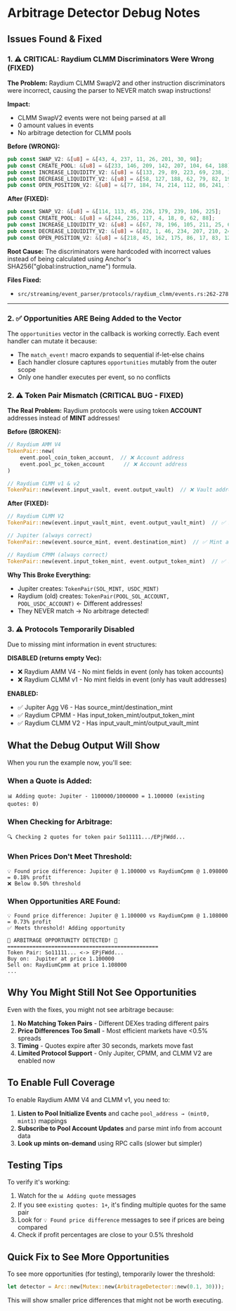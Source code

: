 # Arbitrage Detector Debug Notes

## Issues Found & Fixed

### 1. ⚠️ **CRITICAL: Raydium CLMM Discriminators Were Wrong (FIXED)**

**The Problem:** Raydium CLMM SwapV2 and other instruction discriminators were incorrect, causing the parser to NEVER match swap instructions!

**Impact:**
- CLMM SwapV2 events were not being parsed at all
- 0 amount values in events
- No arbitrage detection for CLMM pools

**Before (WRONG):**
```rust
pub const SWAP_V2: &[u8] = &[43, 4, 237, 11, 26, 201, 30, 98];
pub const CREATE_POOL: &[u8] = &[233, 146, 209, 142, 207, 104, 64, 188];
pub const INCREASE_LIQUIDITY_V2: &[u8] = &[133, 29, 89, 223, 69, 238, 176, 10];
pub const DECREASE_LIQUIDITY_V2: &[u8] = &[58, 127, 188, 62, 79, 82, 196, 96];
pub const OPEN_POSITION_V2: &[u8] = &[77, 184, 74, 214, 112, 86, 241, 199];
```

**After (FIXED):**
```rust
pub const SWAP_V2: &[u8] = &[114, 113, 45, 226, 179, 239, 106, 225];           // swapV2
pub const CREATE_POOL: &[u8] = &[244, 236, 117, 4, 18, 0, 62, 88];             // createPool
pub const INCREASE_LIQUIDITY_V2: &[u8] = &[67, 78, 196, 105, 211, 25, 62, 252]; // increaseLiquidityV2
pub const DECREASE_LIQUIDITY_V2: &[u8] = &[82, 1, 46, 234, 207, 210, 241, 169]; // decreaseLiquidityV2
pub const OPEN_POSITION_V2: &[u8] = &[218, 45, 162, 175, 86, 17, 83, 121];     // openPositionV2
```

**Root Cause:**
The discriminators were hardcoded with incorrect values instead of being calculated using Anchor's SHA256("global:instruction_name") formula.

**Files Fixed:**
- `src/streaming/event_parser/protocols/raydium_clmm/events.rs:262-278`

---

### 2. ✅ **Opportunities ARE Being Added to the Vector**

The `opportunities` vector in the callback is working correctly. Each event handler can mutate it because:
- The `match_event!` macro expands to sequential if-let-else chains
- Each handler closure captures `opportunities` mutably from the outer scope
- Only one handler executes per event, so no conflicts

### 2. ⚠️ **Token Pair Mismatch (CRITICAL BUG - FIXED)**

**The Real Problem:** Raydium protocols were using token **ACCOUNT** addresses instead of **MINT** addresses!

**Before (BROKEN):**
```rust
// Raydium AMM V4
TokenPair::new(
    event.pool_coin_token_account,  // ❌ Account address
    event.pool_pc_token_account      // ❌ Account address
)

// Raydium CLMM v1 & v2
TokenPair::new(event.input_vault, event.output_vault)  // ❌ Vault addresses
```

**After (FIXED):**
```rust
// Raydium CLMM V2
TokenPair::new(event.input_vault_mint, event.output_vault_mint)  // ✅ Mint addresses!

// Jupiter (always correct)
TokenPair::new(event.source_mint, event.destination_mint)  // ✅ Mint addresses!

// Raydium CPMM (always correct)
TokenPair::new(event.input_token_mint, event.output_token_mint)  // ✅ Mint addresses!
```

**Why This Broke Everything:**
- Jupiter creates: `TokenPair(SOL_MINT, USDC_MINT)`
- Raydium (old) creates: `TokenPair(POOL_SOL_ACCOUNT, POOL_USDC_ACCOUNT)` ← Different addresses!
- They NEVER match → No arbitrage detected!

### 3. ⚠️ **Protocols Temporarily Disabled**

Due to missing mint information in event structures:

**DISABLED (returns empty Vec):**
- ❌ Raydium AMM V4 - No mint fields in event (only has token accounts)
- ❌ Raydium CLMM v1 - No mint fields in event (only has vault addresses)

**ENABLED:**
- ✅ Jupiter Agg V6 - Has source_mint/destination_mint
- ✅ Raydium CPMM - Has input_token_mint/output_token_mint
- ✅ Raydium CLMM V2 - Has input_vault_mint/output_vault_mint

## What the Debug Output Will Show

When you run the example now, you'll see:

### When a Quote is Added:
```
📊 Adding quote: Jupiter - 1100000/1000000 = 1.100000 (existing quotes: 0)
```

### When Checking for Arbitrage:
```
🔍 Checking 2 quotes for token pair So11111.../EPjFWdd...
```

### When Prices Don't Meet Threshold:
```
💡 Found price difference: Jupiter @ 1.100000 vs RaydiumCpmm @ 1.098000 = 0.18% profit
❌ Below 0.50% threshold
```

### When Opportunities ARE Found:
```
💡 Found price difference: Jupiter @ 1.100000 vs RaydiumCpmm @ 1.108000 = 0.73% profit
✅ Meets threshold! Adding opportunity

🚀 ARBITRAGE OPPORTUNITY DETECTED! 🚀
================================================
Token Pair: So11111... <-> EPjFWdd...
Buy on:  Jupiter at price 1.100000
Sell on: RaydiumCpmm at price 1.108000
...
```

## Why You Might Still Not See Opportunities

Even with the fixes, you might not see arbitrage because:

1. **No Matching Token Pairs** - Different DEXes trading different pairs
2. **Price Differences Too Small** - Most efficient markets have <0.5% spreads
3. **Timing** - Quotes expire after 30 seconds, markets move fast
4. **Limited Protocol Support** - Only Jupiter, CPMM, and CLMM V2 are enabled now

## To Enable Full Coverage

To enable Raydium AMM V4 and CLMM v1, you need to:

1. **Listen to Pool Initialize Events** and cache `pool_address → (mint0, mint1)` mappings
2. **Subscribe to Pool Account Updates** and parse mint info from account data
3. **Look up mints on-demand** using RPC calls (slower but simpler)

## Testing Tips

To verify it's working:
1. Watch for the `📊 Adding quote` messages
2. If you see `existing quotes: 1+`, it's finding multiple quotes for the same pair
3. Look for `💡 Found price difference` messages to see if prices are being compared
4. Check if profit percentages are close to your 0.5% threshold

## Quick Fix to See More Opportunities

To see more opportunities (for testing), temporarily lower the threshold:

```rust
let detector = Arc::new(Mutex::new(ArbitrageDetector::new(0.1, 30)));  // 0.1% instead of 0.5%
```

This will show smaller price differences that might not be worth executing.
